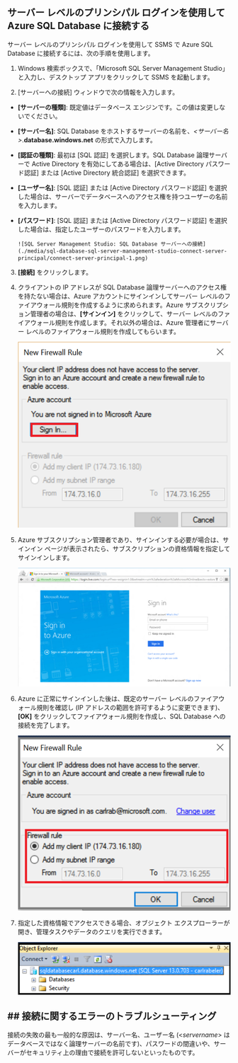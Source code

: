 

## サーバー レベルのプリンシパル ログインを使用して Azure SQL Database に接続する

サーバー レベルのプリンシパル ログインを使用して SSMS で Azure SQL Database に接続するには、次の手順を使用します。

1. Windows 検索ボックスで、「Microsoft SQL Server Management Studio」と入力し、デスクトップ アプリをクリックして SSMS を起動します。

2. [サーバーへの接続] ウィンドウで次の情報を入力します。

 - **[サーバーの種類]**: 既定値はデータベース エンジンです。この値は変更しないでください。
 - **[サーバー名]**: SQL Database をホストするサーバーの名前を、*&lt;サーバー名>*.**database.windows.net** の形式で入力します。
 - **[認証の種類]**: 最初は [SQL 認証] を選択します。SQL Database 論理サーバーで Active Directory を有効にしてある場合は、[Active Directory パスワード認証] または [Active Directory 統合認証] を選択できます。
 - **[ユーザー名]**: [SQL 認証] または [Active Directory パスワード認証] を選択した場合は、サーバーでデータベースへのアクセス権を持つユーザーの名前を入力します。
 - **[パスワード]**: [SQL 認証] または [Active Directory パスワード認証] を選択した場合は、指定したユーザーのパスワードを入力します。
   
       ![SQL Server Management Studio: SQL Database サーバーへの接続](./media/sql-database-sql-server-management-studio-connect-server-principal/connect-server-principal-1.png)

3. **[接続]** をクリックします。
 
4. クライアントの IP アドレスが SQL Database 論理サーバーへのアクセス権を持たない場合は、Azure アカウントにサインインしてサーバー レベルのファイアウォール規則を作成するように求められます。Azure サブスクリプション管理者の場合は、**[サインイン]** をクリックして、サーバー レベルのファイアウォール規則を作成します。それ以外の場合は、Azure 管理者にサーバー レベルのファイアウォール規則を作成してもらいます。
 
      ![SQL Server Management Studio: SQL Database サーバーへの接続](./media/sql-database-sql-server-management-studio-connect-server-principal/connect-server-principal-2.png)
 
1. Azure サブスクリプション管理者であり、サインインする必要が場合は、サインイン ページが表示されたら、サブスクリプションの資格情報を指定してサインインします。

      ![sign in](./media/sql-database-sql-server-management-studio-connect-server-principal/connect-server-principal-3.png)
 
1. Azure に正常にサインインした後は、既定のサーバー レベルのファイアウォール規則を確認し (IP アドレスの範囲を許可するように変更できます)、**[OK]** をクリックしてファイアウォール規則を作成し、SQL Database への接続を完了します。
 
      ![新しいサーバー レベルのファイアウォール](./media/sql-database-sql-server-management-studio-connect-server-principal/connect-server-principal-4.png)
 
5. 指定した資格情報でアクセスできる場合、オブジェクト エクスプローラーが開き、管理タスクやデータのクエリを実行できます。
 
     ![新しいサーバー レベルのファイアウォール](./media/sql-database-sql-server-management-studio-connect-server-principal/connect-server-principal-5.png)
 
     
## ## 接続に関するエラーのトラブルシューティング

接続の失敗の最も一般的な原因は、サーバー名、ユーザー名 (<*servername*> はデータベースではなく論理サーバーの名前です)、パスワードの間違いや、サーバーがセキュリティ上の理由で接続を許可しないといったものです。

<!---HONumber=AcomDC_0601_2016-->
